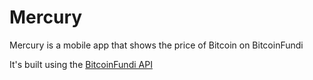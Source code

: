 # Mercury

Mercury is a mobile app that shows the price of Bitcoin on BitcoinFundi

It's built using the [BitcoinFundi API](https://bitcoinfundi.com/documents/api_v1) 
